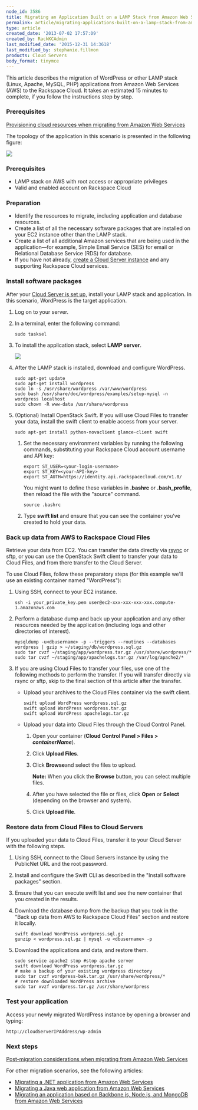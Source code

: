 ```yaml
---
node_id: 3586
title: Migrating an Application Built on a LAMP Stack from Amazon Web Services
permalink: article/migrating-applications-built-on-a-lamp-stack-from-amazon-web-services
type: article
created_date: '2013-07-02 17:57:09'
created_by: RackKCAdmin
last_modified_date: '2015-12-31 14:3618'
last_modified_by: stephanie.fillmon
products: Cloud Servers
body_format: tinymce
---
```


This article describes the migration of WordPress or other LAMP stack
(Linux, Apache, MySQL, PHP) applications from Amazon Web Services (AWS)
to the Rackspace Cloud. It takes an estimated 15 minutes to complete, if
you follow the instructions step by step.

### Prerequisites

[Provisioning cloud resources when migrating from Amazon Web
Services](https://www.rackspace.com/knowledge_center/article/provisioning-cloud-resources-when-migrating-from-amazon-web-services)

The topology of the application in this scenario is presented in the
following figure:

![](/knowledge_center/sites/default/files/field/image/4.1-1a.jpg)

### Prerequisites

-   LAMP stack on AWS with root access or appropriate privileges
-   Valid and enabled account on Rackspace Cloud

### Preparation

-   Identify the resources to migrate, including application and
    database resources.
-   Create a list of all the necessary software packages that are
    installed on your EC2 instance other than the LAMP stack.
-   Create a list of all additional Amazon services that are being used
    in the application&mdash;for example, Simple Email Service (SES) for email
    or Relational Database Service (RDS) for database.
-   If you have not already, [create a Cloud Server
    instance](/knowledge_center/article/provisioning-cloud-services-to-migrate-from-amazon-web-services)
    and any supporting Rackspace Cloud services.

### Install software packages

After your [Cloud Server is set
up](/knowledge_center/article/provisioning-cloud-services-to-migrate-from-amazon-web-services),
install your LAMP stack and application. In this scenario, WordPress is
the target application.

1.  Log on to your server.
2.  In a terminal, enter the following command:

        sudo tasksel

3.  To install the application stack, select **LAMP server**.

    ![](/knowledge_center/sites/default/files/field/image/4.1-5.png)

4.  After the LAMP stack is installed, download and configure WordPress.

        sudo apt-get update
        sudo apt-get install wordpress
        sudo ln -s /usr/share/wordpress /var/www/wordpress
        sudo bash /usr/share/doc/wordpress/examples/setup-mysql -n wordpress localhost
        sudo chown -R www-data /usr/share/wordpress

5.  (Optional) Install OpenStack Swift. If you will use Cloud Files to
    transfer your data, install the swift client to enable access from
    your server.

        sudo apt-get install python-novaclient glance-client swift

    1.  Set the necessary environment variables by running the following
        commands, substituting your Rackspace Cloud account username and
        API key:

            export ST_USER=<your-login-username>
            export ST_KEY=<your-API-key>
            export ST_AUTH=https://identity.api.rackspacecloud.com/v1.0/

        You might want to define these variables in **.bashrc** or
        **.bash\_profile**, then reload the file with the "source"
        command.

            source .bashrc

    2.  Type **swift list** and ensure that you can see the container
        you've created to hold your data.

### Back up data from AWS to Rackspace Cloud Files

Retrieve your data from EC2. You can transfer the data directly via
[rsync](/knowledge_center/article/migrating-a-linux-server-from-the-command-line-stage-1)
or sftp, or you can use the OpenStack Swift client to transfer your data
to Cloud Files, and from there transfer to the Cloud Server.

To use Cloud Files, follow these preparatory steps (for this example
we'll use an existing container named "WordPress"):

1.  Using SSH, connect to your EC2 instance.

        ssh -i your_private_key.pem user@ec2-xxx-xxx-xxx-xxx.compute-1.amazonaws.com

2.  Perform a database dump and back up your application and any other
    resources needed by the application (including logs and other
    directories of interest).

        mysqldump -u<dbusername> -p --triggers --routines --databases wordpress | gzip > ~/staging/db/wordpress.sql.gz
        sudo tar cvzf ~/staging/app/wordpress.tar.gz /usr/share/wordpress/*
        sudo tar cvzf ~/staging/app/apachelogs.tar.gz /var/log/apache2/*

3.  If you are using Cloud Files to transfer your files, use one of the
    following methods to perform the transfer. If you will transfer
    directly via rsync or sftp, skip to the final section of this
    article after the transfer.
    -   Upload your archives to the Cloud Files container via the swift
        client.

            swift upload WordPress wordpress.sql.gz
            swift upload WordPress wordpress.tar.gz
            swift upload WordPress apachelogs.tar.gz

    -   Upload your data into Cloud Files through the Cloud Control
        Panel.
        1.  Open your container (**Cloud Control Panel \> Files \>
            *containerName***).
        2.  Click **Upload Files**.
        3.  Click **Browse**and select the files to upload.

            **Note:** When you click the **Browse** button, you can
            select multiple files.

        4.  After you have selected the file or files, click **Open** or
            **Select** (depending on the browser and system).
        5.  Click **Upload File**.

### Restore data from Cloud Files to Cloud Servers

If you uploaded your data to Cloud Files, transfer it to your Cloud
Server with the following steps.

1.  Using SSH, connect to the Cloud Servers instance by using the
    PublicNet URL and the root password.
2.  Install and configure the Swift CLI as described in the "Install
    software packages" section.
3.  Ensure that you can execute swift list and see the new container
    that you created in the results.
4.  Download the database dump from the backup that you took in the
    "Back up data from AWS to Rackspace Cloud Files" section and restore
    it locally.

        swift download WordPress wordpress.sql.gz
        gunzip < wordpress.sql.gz | mysql -u <dbusername> -p

5.  Download the applications and data, and restore them.

        sudo service apache2 stop #stop apache server
        swift download WordPress wordpress.tar.gz
        # make a backup of your existing wordpress directory
        sudo tar cvzf wordpress-bak.tar.gz /usr/share/wordpress/*
        # restore downloaded WordPress archive
        sudo tar xvzf wordpress.tar.gz /usr/share/wordpress

### Test your application

Access your newly migrated WordPress instance by opening a browser and
typing:

    http://cloudServerIPAddress/wp-admin

### Next steps

[Post-migration considerations when migrating from Amazon Web
Services](https://www.rackspace.com/knowledge_center/article/post-migration-considerations-when-migrating-from-amazon-web-services)

For other migration scenarios, see the following articles:

-   [Migrating a .NET application from Amazon Web
    Services](https://www.rackspace.com/knowledge_center/article/migrating-a-net-application-from-amazon-web-services)
-   [Migrating a Java web application from Amazon Web
    Services](https://www.rackspace.com/knowledge_center/article/migrating-a-java-web-application-from-amazon-web-services)
-   [Migrating an application based on Backbone.js, Node.js, and MongoDB
    from Amazon Web
    Services](https://www.rackspace.com/knowledge_center/article/migrating-an-application-based-on-backbonejs-nodejs-and-mongodb-from-amazon-web-services)



